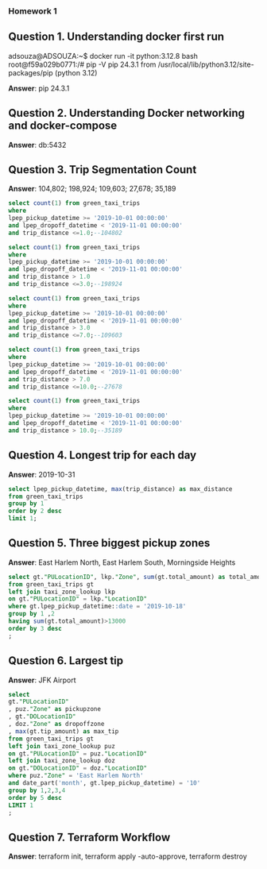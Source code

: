 ### Homework 1
## Question 1. Understanding docker first run 

adsouza@ADSOUZA:~$ docker run -it python:3.12.8 bash
root@f59a029b0771:/# pip -V
pip 24.3.1 from /usr/local/lib/python3.12/site-packages/pip (python 3.12)

**Answer**: pip 24.3.1

## Question 2. Understanding Docker networking and docker-compose

**Answer**: db:5432

## Question 3. Trip Segmentation Count

**Answer**: 104,802; 198,924; 109,603; 27,678; 35,189

```sql
select count(1) from green_taxi_trips 
where
lpep_pickup_datetime >= '2019-10-01 00:00:00'
and lpep_dropoff_datetime < '2019-11-01 00:00:00'
and trip_distance <=1.0;--104802

select count(1) from green_taxi_trips 
where
lpep_pickup_datetime >= '2019-10-01 00:00:00'
and lpep_dropoff_datetime < '2019-11-01 00:00:00'
and trip_distance > 1.0
and trip_distance <=3.0;--198924

select count(1) from green_taxi_trips 
where
lpep_pickup_datetime >= '2019-10-01 00:00:00'
and lpep_dropoff_datetime < '2019-11-01 00:00:00'
and trip_distance > 3.0
and trip_distance <=7.0;--109603

select count(1) from green_taxi_trips 
where
lpep_pickup_datetime >= '2019-10-01 00:00:00'
and lpep_dropoff_datetime < '2019-11-01 00:00:00'
and trip_distance > 7.0
and trip_distance <=10.0;--27678

select count(1) from green_taxi_trips 
where
lpep_pickup_datetime >= '2019-10-01 00:00:00'
and lpep_dropoff_datetime < '2019-11-01 00:00:00'
and trip_distance > 10.0;--35189
```

## Question 4. Longest trip for each day

**Answer**: 2019-10-31

```sql
select lpep_pickup_datetime, max(trip_distance) as max_distance
from green_taxi_trips
group by 1
order by 2 desc
limit 1;
```

## Question 5. Three biggest pickup zones

**Answer**: East Harlem North, East Harlem South, Morningside Heights

```sql
select gt."PULocationID", lkp."Zone", sum(gt.total_amount) as total_amount
from green_taxi_trips gt
left join taxi_zone_lookup lkp
on gt."PULocationID" = lkp."LocationID"
where gt.lpep_pickup_datetime::date = '2019-10-18'
group by 1 ,2
having sum(gt.total_amount)>13000
order by 3 desc
;
```

## Question 6. Largest tip

**Answer**: JFK Airport

```sql
select 
gt."PULocationID"
, puz."Zone" as pickupzone
, gt."DOLocationID"
, doz."Zone" as dropoffzone
, max(gt.tip_amount) as max_tip
from green_taxi_trips gt
left join taxi_zone_lookup puz
on gt."PULocationID" = puz."LocationID"
left join taxi_zone_lookup doz
on gt."DOLocationID" = doz."LocationID"
where puz."Zone" = 'East Harlem North'
and date_part('month', gt.lpep_pickup_datetime) = '10'
group by 1,2,3,4
order by 5 desc
LIMIT 1
;
```

## Question 7. Terraform Workflow

**Answer**: terraform init, terraform apply -auto-approve, terraform destroy